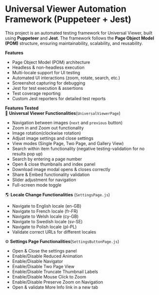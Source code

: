 # Universal Viewer Automation Framework (Puppeteer + Jest)
This project is an automated testing framework for Universal Viewer, built using **Puppeteer** and **Jest**. The framework follows the **Page Object Model (POM)** structure, ensuring maintainability, scalability, and reusability.

**Features**
  * Page Object Model (POM) architecture
  * Headless & non-headless execution
  * Multi-locale support for UI testing
  * Automated UI interactions (zoom, rotate, search, etc.)
  * Screenshot capturing for debugging
  * Jest for test execution & assertions
  * Test coverage reporting
  * Custom Jest reporters for detailed test reports

  **Features Tested**  
    📌 **Universal Viewer Functionalities**(`UniversalViewerPage`)    
  * Navigation between images (`next` and `previous` button)    
  * Zoom in and Zoom out functionality   
  * Image rotation(clockwise rotation)   
  * Adjust image settings and close settings    
  * View modes (Single Page, Two Page, and Gallery View)    
  * Search within item functionality (negative testing-validation for no results pop up)    
  * Search by entering a page number    
  * Open & close thumbnails and index panel    
  * Download image modal opens & closes correctly    
  * Share & Embed functionality validation   
  * Slider adjustment for navigation    
  * Full-screen mode toggle

  🌎 **Locale Change    Functionalities** (`SettingsPage.js`)    
  * Navigate to English locale (en-GB)    
  * Navigate to French locale (fr-FR)    
  * Navigate to Welsh locale (cy-GB)    
  * Navigate to Swedish locale (sv-SE)    
  * Navigate to Polish locale (pl-PL)    
  * Validate correct URLs for different locales

  ⚙ **Settings Page Functionalities**(`SettingsButtonPage.js`)    
  * Open & Close the settings panel    
  * Enable/Disable Reduced Animation    
  * Enable/Disable Navigator  
  * Enable/Disable Two Page View    
  * Enable/Disable Truncate Thumbnail Labels    
  * Enable/Disable Mouse Click to Zoom    
  * Enable/Disable Preserve Zoom on Navigation   
  * Open & validate More Info link in a new tab 

